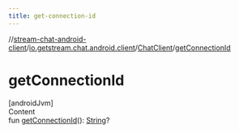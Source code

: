 ```yaml
---
title: get-connection-id
---
```

//[stream-chat-android-client](../../../index.md)/[io.getstream.chat.android.client](../index.md)/[ChatClient](index.md)/[getConnectionId](getConnectionId.md)



# getConnectionId  
[androidJvm]  
Content  
fun [getConnectionId](getConnectionId.md)(): [String](https://kotlinlang.org/api/latest/jvm/stdlib/kotlin/-string/index.html)?  



